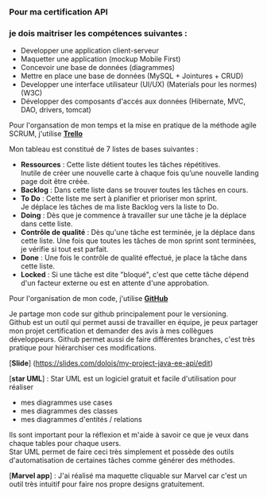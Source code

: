 ### Pour ma certification API
### je dois maitriser les compétences suivantes :

  * Developper une application client-serveur
  * Maquetter une application (mockup Mobile First)
  * Concevoir une base de données (diagrammes)
  * Mettre en place une base de données (MySQL + Jointures + CRUD)
  * Developper une interface utilisateur (UI/UX) (Materials pour les normes) (W3C)
  * Développer des composants d'accés aux données (Hibernate, MVC, DAO, drivers, tomcat)

Pour l'organsation de mon temps et la mise en pratique de la méthode agile SCRUM,
j'utilise [<b>Trello</b>](https://trello.com/b/DrJ6bvKT/certification)

Mon tableau est constitué de 7 listes de bases suivantes : 
  * <b>Ressources</b> : Cette liste détient toutes les tâches répétitives. <br>
  Inutile de créer une nouvelle carte à chaque fois qu’une nouvelle landing page doit être créée. <br>  
  * <b>Backlog</b> : Dans cette liste dans se trouver toutes les tâches en cours. <br>
  * <b>To Do</b> : Cette liste me sert à planifier et prioriser mon sprint. <br>
  Je déplace les tâches de ma liste Backlog vers la liste to Do.
  * <b>Doing</b> : Dès que je commence à travailler sur une tâche je la déplace dans cette liste.
  * <b>Contrôle de qualité</b> : Dès qu'une tâche est terminée, je la déplace dans cette liste. Une fois que toutes les tâches de mon sprint sont terminées, je vérifie si tout est parfait.
  * <b>Done</b> : Une fois le contrôle de qualité effectué, je place la tâche dans cette liste.
  * <b>Locked</b> : Si une tâche est dite "bloqué", c'est que cette tâche dépend d'un facteur externe ou est en attente d'une approbation.

Pour l'organisation de mon code, j'utilise [<b>GitHub</b>](https://github.com/Dolois/Projet-Certification/tree/master/src/main/java/co/simplon/certification)

Je partage mon code sur github principalement pour le versioning. <br>
Github est un outil qui permet aussi de travailler en équipe, je peux partager mon projet certification et demander des avis à mes collègues développeurs. Github permet aussi de faire différentes branches, c'est très pratique pour hiérarchiser ces modifications.

[<b>Slide</b>] (https://slides.com/dolois/my-project-java-ee-api/edit)

[<b>star UML</b>] : Star UML est un logiciel gratuit et facile d'utilisation pour réaliser 
  * mes diagrammes use cases
  * mes diagrammes des classes
  * mes diagrammes d'entités / relations
  
Ils sont important pour la réflexion et m'aide à savoir ce que je veux dans chaque tables pour chaque users. <br>
Star UML permet de faire ceci très simplement et possède des outils d'automatisation de certaines tâches comme générer des méthodes.

[<b>Marvel app</b>] : J'ai réalisé ma maquette cliquable sur Marvel car c'est un outil très intuitif pour faire nos propre designs gratuitement.

